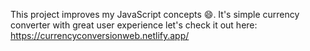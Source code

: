 This project improves my JavaScript concepts 😄. It's simple currency converter with great user experience
let's check it out here:  https://currencyconversionweb.netlify.app/
